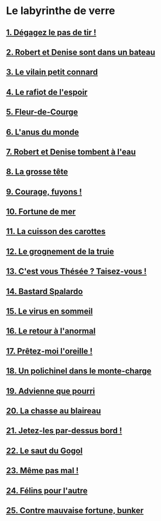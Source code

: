 # Le labyrinthe de verre

## [1. Dégagez le pas de tir !](https://github.com/MichelTerrier/Le-labyrinthe-de-verre/blob/main/01.%20D%C3%A9gagez%20le%20pas%20de%20tir%20!.pdf)

## [2. Robert et Denise sont dans un bateau](https://github.com/MichelTerrier/Le-labyrinthe-de-verre/blob/main/02.%20Robert%20et%20Denise%20sont%20dans%20un%20bateau%E2%80%A6.pdf)

## [3. Le vilain petit connard](https://github.com/MichelTerrier/Le-labyrinthe-de-verre/blob/main/03.%20Le%20vilain%20petit%20connard.pdf)

## [4. Le rafiot de l'espoir](https://github.com/MichelTerrier/Le-labyrinthe-de-verre/blob/main/04.%20Le%20rafiot%20de%20l%E2%80%99espoir.pdf)

## [5. Fleur-de-Courge](https://github.com/MichelTerrier/Le-labyrinthe-de-verre/blob/main/05.%20Fleur-de-Courge.pdf)

## [6. L'anus du monde](https://github.com/MichelTerrier/Le-labyrinthe-de-verre/blob/main/06.%20L%E2%80%99Anus%20du%20Monde.pdf)

## [7. Robert et Denise tombent à l'eau](https://github.com/MichelTerrier/Le-labyrinthe-de-verre/blob/main/07.%20Robet%20et%20Denise%20tombent%20%C3%A0%20l%E2%80%99eau.pdf)

## [8. La grosse tête](https://github.com/MichelTerrier/Le-labyrinthe-de-verre/blob/main/08.%20La%20grosse%20t%C3%AAte.pdf)

## [9. Courage, fuyons !](https://github.com/MichelTerrier/Le-labyrinthe-de-verre/blob/main/09.%20Courage%2C%20fuyons%20!.pdf)

## [10. Fortune de mer](https://github.com/MichelTerrier/Le-labyrinthe-de-verre/blob/main/10.%20Fortune%20de%20mer.pdf)

## [11. La cuisson des carottes](https://github.com/MichelTerrier/Le-labyrinthe-de-verre/blob/main/11.%20La%20cuisson%20des%20carottes.pdf)

## [12. Le grognement de la truie](https://github.com/MichelTerrier/Le-labyrinthe-de-verre/blob/main/12.%20Le%20grognement%20de%20la%20truie.pdf)

## [13. C'est vous Thésée ? Taisez-vous !](https://github.com/MichelTerrier/Le-labyrinthe-de-verre/blob/main/13.%20C%E2%80%99est%20vous%20Th%C3%A9s%C3%A9e...%20Taisez-vous%20!.pdf)

## [14. Bastard Spalardo](https://github.com/MichelTerrier/Le-labyrinthe-de-verre/blob/main/14.%20Bastard%20Spalardo.pdf)

## [15. Le virus en sommeil](https://github.com/MichelTerrier/Le-labyrinthe-de-verre/blob/main/15.%20Le%20virus%20en%20sommeil.pdf)

## [16. Le retour à l'anormal](https://github.com/MichelTerrier/Le-labyrinthe-de-verre/blob/main/16.%20Le%20retour%20%C3%A0%20l%E2%80%99anormal.pdf)

## [17. Prêtez-moi l'oreille !](https://github.com/MichelTerrier/Le-labyrinthe-de-verre/blob/main/17.%20Pr%C3%AAtez-moi%20l%E2%80%99oreille%20!.pdf)

## [18. Un polichinel dans le monte-charge](https://github.com/MichelTerrier/Le-labyrinthe-de-verre/blob/main/18.%20Un%20polichinelle%20dans%20le%20monte-charge.pdf)

## [19. Advienne que pourri](https://github.com/MichelTerrier/Le-labyrinthe-de-verre/blob/main/19.%20Advienne%20que%20pourri.pdf)

## [20. La chasse au blaireau](https://github.com/MichelTerrier/Le-labyrinthe-de-verre/blob/main/20.%20La%20chasse%20au%20blaireau.pdf)

## [21. Jetez-les par-dessus bord !](https://github.com/MichelTerrier/Le-labyrinthe-de-verre/blob/main/21.%20Jetez-les%20par-dessus%20bord%20!.pdf)

## [22. Le saut du Gogol](https://github.com/MichelTerrier/Le-labyrinthe-de-verre/blob/main/22.%20Le%20saut%20du%20Gogol.pdf)

## [23. Même pas mal !](https://github.com/MichelTerrier/Le-labyrinthe-de-verre/blob/main/23.%20M%C3%AAme%20pas%20mal%20!.pdf)

## [24. Félins pour l'autre](https://github.com/MichelTerrier/Le-labyrinthe-de-verre/blob/main/24.%20F%C3%A9lins%20pour%20l%E2%80%99autre.pdf)

## [25. Contre mauvaise fortune, bunker](https://github.com/MichelTerrier/Le-labyrinthe-de-verre/blob/main/25.%20Contre%20mauvaise%20fortune%2C%20bunker.pdf)

